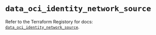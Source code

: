 # `data_oci_identity_network_source`

Refer to the Terraform Registory for docs: [`data_oci_identity_network_source`](https://registry.terraform.io/providers/oracle/oci/6.18.0/docs/data-sources/identity_network_source).

